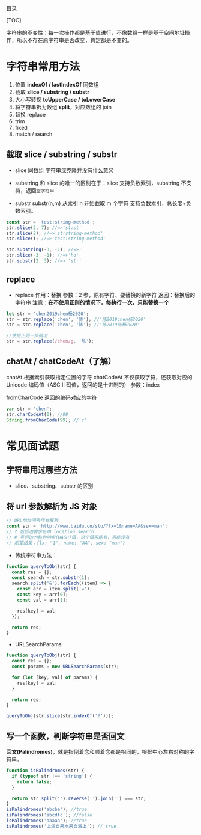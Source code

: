 目录

[TOC]

字符串的不变性：每一次操作都是基于值进行，不像数组一样是基于空间地址操作，所以不存在原字符串是否改变，肯定都是不变的。

# 字符串常用方法
1. 位置 **indexOf / lastIndexOf** 同数组
2. 截取 **slice / substring / substr**
3. 大小写转换 **toUpperCase / toLowerCase**
4. 将字符串拆为数组 **split**，对应数组的 join
5. 替换 replace
6. trim
7. fixed
8. match / search

## 截取 slice / substring / substr

- slice 同数组
  字符串深克隆并没有什么意义

- substring
  和 slice 的唯一的区别在于：slice 支持负数索引，substring 不支持，返回`空字符串`

- substr
  substr(n,m) 从索引 n 开始截取 m 个字符
  支持负数索引，总长度+负数索引。

```js
const str = 'test:string-method';
str.slice(2, 7); //=>'st:st'
str.slice(2); //=>'st:string-method'
str.slice(); //=>'test:string-method'

str.substring(-3, -1); //=>'
str.slice(-3, -1); //=>'ho'
str.substr(2, 3); //=> 'st:'
```

## replace

- replace
  作用：替换
  参数：2 参，原有字符、要替换的新字符
  返回：替换后的字符串
  注意：**在不使用正则的情况下，每执行一次，只能替换一个**

```js
let str = 'chen2019chen杨2020';
str = str.replace('chen', '陈'); //'陈2019chen杨2020'
str = str.replace('chen', '陈'); //'陈2019陈杨2020'

//使用正则一步搞定
str = str.replace(/chen/g, '陈');
```

## chatAt / chatCodeAt（了解）

chatAt 根据索引获取指定位置的字符
chatCodeAt 不仅获取字符，还获取对应的 Unicode 编码值（ASC II 码值，返回的是十进制的）
参数：index

fromCharCode 返回的编码对应的字符

```js
var str = 'chen';
str.charCodeAt(0); //99
String.fromCharCode(99); //'c'
```

# 常见面试题

## 字符串用过哪些方法

- slice、substring、substr 的区别

## 将 url 参数解析为 JS 对象

```js
// URL地址问号传参解析
const str = 'http://www.baidu.cn/stu/?lx=1&name=AA&sex=man';
// ? 后后边要字符串 location.search
// # 号后边的称为哈希(HASH)值，这个值可能有，可能没有
// 期望结果：{lx: "1", name: "AA", sex: "man"}
```

- 传统字符串方法：

```js
function queryToObj(str) {
  const res = {};
  const search = str.substr(1);
  search.split('&').forEach((item) => {
    const arr = item.split('=');
    const key = arr[0];
    const val = arr[1];

    res[key] = val;
  });

  return res;
}
```

- URLSearchParams

```js
function queryToObj(str) {
  const res = {};
  const params = new URLSearchParams(str);

  for (let [key, val] of params) {
    res[key] = val;
  }

  return res;
}

queryToObj(str.slice(str.indexOf('?')));
```

## 写一个函数，判断字符串是否回文
**回文(Palindromes)**，就是指倒着念和顺着念都是相同的，根据中心左右对称的字符串。

```js
function isPalindromes(str) {
  if (typeof str !== 'string') {
    return false;
  }

  return str.split('').reverse('').join('') === str;
}
isPalindromes('abcba'); //true
isPalindromes('abcdfc'); //false
isPalindromes('aaaaa'); //true
isPalindromes('上海自来水来自海上'); // true
```

